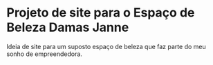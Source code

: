 # Projeto de site para o Espaço de Beleza Damas Janne
Ideia de site para um suposto espaço de beleza que faz parte do meu sonho de empreendedora.
